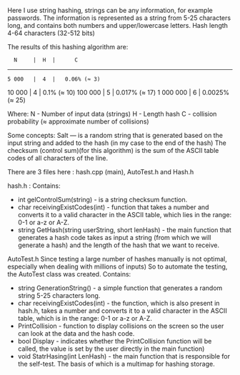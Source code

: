 Here I use string hashing, strings can be any information, for example passwords.
The information is represented as a string from 5-25 characters long, and contains both numbers and upper/lowercase letters.
Hash length 4-64 characters (32-512 bits)

The results of this hashing algorithm are:

      N     |  H  |      C    
-------------------------------
    5 000   |  4  |   0.06% (≈ 3)
   10 000   |  4  |    0.1% (≈ 10)
  100 000   |  5  |  0.017% (≈ 17)
1 000 000   |  6  | 0.0025% (≈ 25)

Where:
N - Number of input data (strings)
H - Length hash
C - collision probability (≈ approximate number of collisions)

Some concepts:
Salt — is a random string that is generated based on the input string and added to the hash (in my case to the end of the hash)
The checksum (control sum)(for this algorithm) is the sum of the ASCII table codes of all characters of the line.

There are 3 files here : hash.cpp (main), AutoTest.h and Hash.h

hash.h :
Contains:
 - int gelControlSum(string) - is a string checksum function.
 - char receivingExistCodes(int) - function that takes a number and converts it to a valid character in the ASCII table, which lies in the range: 0-1 or a-z or A-Z.
 - string GetHash(string userString, short lenHash) - the main function that generates a hash code takes as input a string (from which we will generate a hash) and the length of the hash that we want to receive.
 
AutoTest.h
Since testing a large number of hashes manually is not optimal, especially when dealing with millions of inputs)
So to automate the testing, the AutoTest class was created.
Contains:
 - string GenerationString() - a simple function that generates a random string 5-25 characters long.
 - char receivingExistCodes(int) - the function, which is also present in hash.h, takes a number and converts it to a valid character in the ASCII table, which is in the range: 0-1 or a-z or A-Z.
 - PrintCollision - function to display collisions on the screen so the user can look at the data and the hash code.
 - bool Display - indicates whether the PrintCollision function will be called, the value is set by the user directly in the main function)
 - void StatrHasing(int LenHash) - the main function that is responsible for the self-test. The basis of which is a multimap for hashing storage.




